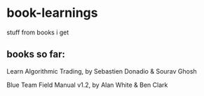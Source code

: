 # book-learnings
stuff from books i get

## books so far:
Learn Algorithmic Trading, by Sebastien Donadio & Sourav Ghosh

Blue Team Field Manual v1.2, by Alan White & Ben Clark
